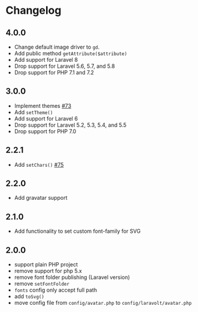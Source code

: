 # Changelog

## 4.0.0
- Change default image driver to `gd`.
- Add public method `getAttribute($attribute)`
- Add support for Laravel 8
- Drop support for Laravel 5.6, 5.7, and 5.8
- Drop support for PHP 7.1 and 7.2

## 3.0.0

- Implement themes [#73](https://github.com/laravolt/avatar/issues/73)
- Add `setTheme()`
- Add support for Laravel 6
- Drop support for Laravel 5.2, 5.3, 5.4, and 5.5
- Drop support for PHP 7.0

## 2.2.1

* Add `setChars()` [#75](https://github.com/laravolt/avatar/pull/75)

## 2.2.0
* Add gravatar support

## 2.1.0
* Add functionality to set custom font-family for SVG

## 2.0.0
* support plain PHP project
* remove support for php 5.x
* remove font folder publishing (Laravel version)
* remove `setFontFolder`
* `fonts` config only accept full path
* add `toSvg()`
* move config file from `config/avatar.php` to `config/laravolt/avatar.php`
